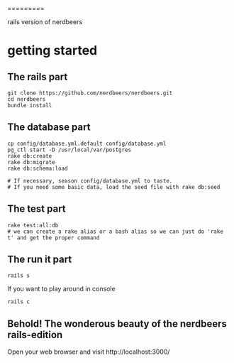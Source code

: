 =========

rails version of nerdbeers

getting started
==========

## The rails part
```
git clone https://github.com/nerdbeers/nerdbeers.git
cd nerdbeers
bundle install
```

## The database part
```
cp config/database.yml.default config/database.yml
pg_ctl start -D /usr/local/var/postgres
rake db:create
rake db:migrate
rake db:schema:load

# If necessary, season config/database.yml to taste.
# If you need some basic data, load the seed file with rake db:seed
```

## The test part
```
rake test:all:db
# we can create a rake alias or a bash alias so we can just do 'rake t' and get the proper command
```

## The run it part
```
rails s
```

If you want to play around in console
```
rails c    
```

## Behold! The wonderous beauty of the nerdbeers rails-edition
Open your web browser and visit http://localhost:3000/
